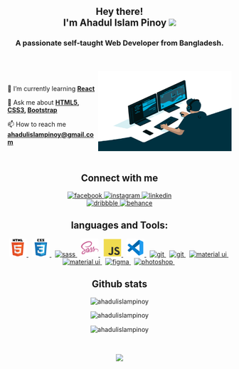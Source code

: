 <h2 align="center">
  Hey there!  <br/>  I'm Ahadul Islam Pinoy
  <img src="https://media.giphy.com/media/hvRJCLFzcasrR4ia7z/giphy.gif" width="32">
</h2>




<h3 align="center">
  A passionate self-taught Web Developer from Bangladesh.
  <p>&nbsp;</p>
</h3>

<img align="right" src="Images/code.gif" width="300" height="180" alt="GIF"/>

<p>&nbsp;</p>

📖 I’m currently learning **[React](https://reactjs.org/)**

💬 Ask me about **[HTML5](https://www.w3.org/html/), [CSS3](https://www.w3.org/Style/CSS/), [Bootstrap](https://getbootstrap.com/)**

📫 How to reach me **ahadulislampinoy@gmail.com**

<p>&nbsp;</p>




<h2 align="center"> 
Connect with me</h2>
 
<p align="center">
<a href="https://www.facebook.com/ahadulislampinoy" target="_blank"> <img src='https://img.shields.io/badge/Facebook-1877F2?style=for-the-badge&logo=facebook&logoColor=white' alt='facebook' height='40'> </a>
<a href="https://www.instagram.com/ahadul.pinoy" target="_blank"> <img src='https://img.shields.io/badge/Instagram-E4405F?style=for-the-badge&logo=instagram&logoColor=white' alt='instagram' height='37'> </a>
<a href="https://www.linkedin.com/in/ahadulislampinoy" target="_blank"><img src='https://img.shields.io/badge/LinkedIn-0077B5?style=for-the-badge&logo=linkedin&logoColor=white' alt='linkedin' height='41'> </a> </br>
<a href="javascript: void(0)" target="_blank"> <img src='https://img.shields.io/badge/Dribbble-EA4C89?style=for-the-badge&logo=dribbble&logoColor=white' alt='dribbble' height='41'> </a>
<a href="javascript: void(0)" target="_blank"><img src="https://img.shields.io/badge/-Behance-blue?style=for-the-badge&logo=behance&logoColor=white" alt='behance'  height='43'></a>
 </p>




<h2 align="center"> 
languages and Tools:</h2>
<p align="center">
<a href="https://www.w3.org/html/" target="_blank"> <img src="https://raw.githubusercontent.com/devicons/devicon/master/icons/html5/html5-original-wordmark.svg" alt="html5" width="40" height="40"/> </a> &nbsp;
<a href="https://www.w3schools.com/css/" target="_blank"> <img src="https://raw.githubusercontent.com/devicons/devicon/master/icons/css3/css3-original-wordmark.svg" alt="css3" width="40" height="40"/> </a> &nbsp;
<a href="https://getbootstrap.com/" target="_blank"> <img src="https://cdn.worldvectorlogo.com/logos/bootstrap-5-1.svg" alt="sass" width="40" height="40"/> </a> &nbsp;
<a href="https://sass-lang.com" target="_blank"> <img src="https://raw.githubusercontent.com/devicons/devicon/master/icons/sass/sass-original.svg" alt="sass" width="40" height="40"/> </a> &nbsp;
<a href="https://developer.mozilla.org/en-US/docs/Web/JavaScript" target="_blank"> <img src="https://raw.githubusercontent.com/devicons/devicon/master/icons/javascript/javascript-original.svg" alt="javascript" width="40" height="40"/> </a> &nbsp;
<a href="https://code.visualstudio.com/" target="_blank"> <img src="https://raw.githubusercontent.com/vscode-icons/vscode-icons/1120bad531c928642d2ee49942be079a9fb0519b/icons/file_type_vscode.svg" alt="vsode" width="40" height="40"/> </a> &nbsp;
<a href="https://git-scm.com/" target="_blank"> <img src="https://www.vectorlogo.zone/logos/git-scm/git-scm-icon.svg" alt="git" width="40" height="40"/> </a> &nbsp;
<a href="https://app.netlify.com/" target="_blank"> <img src="https://www.vectorlogo.zone/logos/netlify/netlify-icon.svg" alt="git" width="40" height="40"/> </a> &nbsp;
<a href="https://firebase.google.com/" target="_blank"> <img src="https://cdn.worldvectorlogo.com/logos/firebase-2.svg" alt="material ui" width="40" height="40"/> </a> &nbsp;
<a href="https://www.heroku.com/" target="_blank"> <img src="https://cdn.worldvectorlogo.com/logos/heroku-4.svg" alt="material ui" width="40" height="40"/> </a> &nbsp;
<a href="https://www.figma.com/" target="_blank"> <img src="https://www.vectorlogo.zone/logos/figma/figma-icon.svg" alt="figma" width="40" height="40"/> </a> &nbsp; 
<a href="https://www.photoshop.com/en" target="_blank"> <img src="https://cdn.worldvectorlogo.com/logos/photoshop-cc-4.svg" alt="photoshop" width="40" height="40"/> </a> &nbsp;
</p>





<h2 align="center"> 
Github stats</h2>
<p align="center"> <img width="500" src="https://github-readme-stats.vercel.app/api?username=ahadulislampinoy&hide_border=true&show_icons=true&theme=gotham&bg_color=011627" alt="ahadulislampinoy" /></p>
  <p align="center"><img width="500" src="https://github-readme-stats.vercel.app/api/top-langs/?username=ahadulislampinoy&theme=gotham&hide_langs_below=0&layout=compact&langs_count=20&hide_border=true&title_color=2aa889&bg_color=011627&text_color=99d1ce"  alt="ahadulislampinoy" /></p>
  <p align="center"><img width="500" align="center" src="http://github-readme-streak-stats.herokuapp.com?user=ahadulislampinoy&theme=gothamt&hide_border=true&fire=2aa889&ring=239079&sideNums=99d1ce&background=011627&sideLabels=A8FDF6&currStreakLabel=99d1ce&dates=599cab" alt="ahadulislampinoy" /></p>
  <p>&nbsp;</p>
<p align="center"><img width="1000" align="center" src="https://activity-graph.herokuapp.com/graph?username=ahadulislampinoy&theme=react-dark&hide_border=true&area=true&bg_color=0d1117" /></p>
